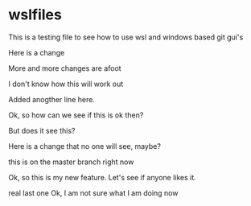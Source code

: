 # wslfiles

This is a testing file to see how to use wsl and windows based git gui's

Here is a change

More and more changes are afoot

I don't know how this will work out

Added anogther line here.

Ok, so how can we see if this is ok then?

But does it see this?

Here is a change that no one will see, maybe?

this is on the master branch right now

Ok, so this is my new feature. Let's see if anyone likes it.

real last one
Ok, I am not sure what I am doing now
